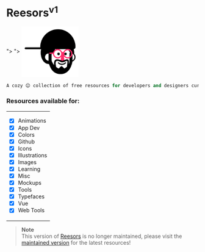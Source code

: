 # Reesors<sup>v1</sup>

<picture>
  <source media="(prefers-color-scheme: dark)" srcset="docs/.vuepress/public/hero.png">">
  <source media="(prefers-color-scheme: light)" srcset="docs/.vuepress/public/logo.png">">
  <img alt="Reesors Logo" src="docs/.vuepress/public/logo.png" align="center" width="150">
</picture>

```py
A cozy 😌 collection of free resources for developers and designers curated with ♥️
```

### Resources available for:

<table><td>

- [x] Animations
- [x] App Dev
- [x] Colors
- [x] Github
- [x] Icons
- [x] Illustrations
- [x] Images
- [x] Learning
- [x] Misc
- [x] Mockups
- [x] Tools
- [x] Typefaces
- [x] Vue
- [x] Web Tools

</td></table>

> **Note**<br>
> This version of [Reesors](https://reesors-v1.vercel.app/) is no longer maintained, please visit the [maintained version](https://reesors.vercel.app/) for the latest resources!
